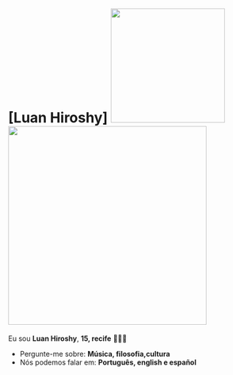 # [Luan Hiroshy] <img src="https://karastone.files.wordpress.com/2014/12/pixel-lotus-for-skye.gif" width="230px"> <img src="https://www.themarysue.com/wp-content/uploads/2015/08/beyonce-water.gif" width="400px">


Eu sou <strong>Luan Hiroshy</strong>, <strong>15, recife</strong> 👨🏻‍💻 

-  Pergunte-me sobre: <strong>Música, filosofia,cultura</strong>
-  Nós podemos falar em: <strong>Português, english e español </strong>
